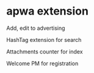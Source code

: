 # apwa extension

Add, edit to advertising

HashTag extension for search

Attachments counter for index

Welcome PM for registration
